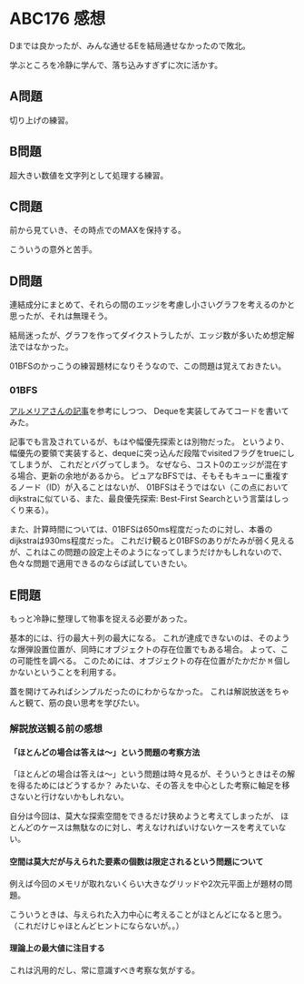 # ABC176 感想

Dまでは良かったが、みんな通せるEを結局通せなかったので敗北。

学ぶところを冷静に学んで、落ち込みすぎずに次に活かす。

## A問題

切り上げの練習。

## B問題

超大きい数値を文字列として処理する練習。

## C問題

前から見ていき、その時点でのMAXを保持する。

こういうの意外と苦手。

## D問題

連結成分にまとめて、それらの間のエッジを考慮し小さいグラフを考えるのかと思ったが、それは無理そう。

結局迷ったが、グラフを作ってダイクストラしたが、エッジ数が多いため想定解法ではなかった。

01BFSのかっこうの練習題材になりそうなので、この問題は覚えておきたい。

### 01BFS

[アルメリアさんの記事](https://betrue12.hateblo.jp/entry/2018/12/08/000020)を参考にしつつ、
Dequeを実装してみてコードを書いてみた。

記事でも言及されているが、もはや幅優先探索とは別物だった。
というより、幅優先の要領で実装すると、dequeに突っ込んだ段階でvisitedフラグをtrueにしてしまうが、
これだとバグってしまう。
なぜなら、コスト0のエッジが混在する場合、更新の余地があるから。
ピュアなBFSでは、そもそもキューに重複するノード（ID）が入ることはないが、
01BFSはそうではない（この点においてdijkstraに似ている、また、最良優先探索: Best-First Searchという言葉はしっくり来る）。

また、計算時間については、01BFSは650ms程度だったのに対し、本番のdijkstraは930ms程度だった。
これだけ観ると01BFSのありがたみが弱く見えるが、これはこの問題の設定上そのようになってしまうだけかもしれないので、
色々な問題で適用できるのならば試していきたい。

## E問題

もっと冷静に整理して物事を捉える必要があった。

基本的には、行の最大＋列の最大になる。
これが達成できないのは、そのような爆弾設置位置が、同時にオブジェクトの存在位置でもある場合。
よって、この可能性を調べる。
このためには、オブジェクトの存在位置がたかだか `M` 個しかないということを利用する。

蓋を開けてみればシンプルだったのにわからなかった。
これは解説放送をちゃんと観て、筋の良い思考を学びたい。

### 解説放送観る前の感想

#### 「ほとんどの場合は答えは〜」という問題の考察方法

「ほとんどの場合は答えは〜」という問題は時々見るが、そういうときはその解を得るためにはどうするか？
みたいな、その答えを中心とした考察に軸足を移さないと行けないかもしれない。

自分は今回は、莫大な探索空間をできるだけ狭めようと考えてしまったが、
ほとんどのケースは無駄なのに対し、考えなければいけないケースを考えていない。

#### 空間は莫大だが与えられた要素の個数は限定されるという問題について

例えば今回のメモリが取れないくらい大きなグリッドや2次元平面上が題材の問題。

こういうときは、与えられた入力中心に考えることがほとんどになると思う。
（これだけじゃほとんどヒントにならないが。。）

#### 理論上の最大値に注目する

これは汎用的だし、常に意識すべき考察な気がする。

